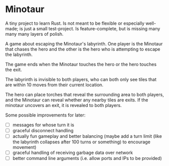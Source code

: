 # Minotaur

A tiny project to learn Rust. Is not meant to be flexible or especially well-made; is just a small test-project. Is feature-complete, but is missing many many many layers of polish.

A game about escaping the Minotaur's labyrinth. One player is the Minotaur that chases the hero and the other is the hero who is attempting to escape the labyrinth.

The game ends when the Minotaur touches the hero or the hero touches the exit.

The labyrinth is invisible to both players, who can both only see tiles that are within 10 moves from their current location.

The hero can place torches that reveal the surrounding area to both players, and the Minotaur can reveal whether any nearby tiles are exits. If the minotaur uncovers an exit, it is revealed to both players. 

Some possible improvements for later:
- [ ] messages for whose turn it is
- [ ] graceful disconnect handling
- [ ] actually fun gameplay and better balancing (maybe add a turn limit (like the labyrinth collapses after 100 turns or something) to encourage movement)
- [ ] graceful handling of receiving garbage data over network
- [ ] better command line arguments (i.e. allow ports and IPs to be provided)
